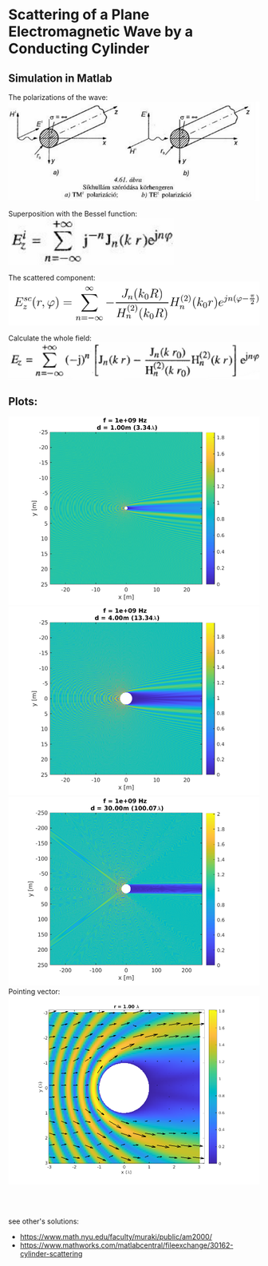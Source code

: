# Scattering of a Plane Electromagnetic Wave by a Conducting Cylinder

## Simulation in Matlab

The polarizations of the wave:
![](polarization.png)

Superposition with the Bessel function:
![](superposition.png)

The scattered component:
![](scattered.png)

Calculate the whole field:
![](the_whole_field.png)

## Plots:

![](3.png)
![](13.png)
![](100.png)
Pointing vector:
![](1p.png)

<br><br>

see other's solutions:
- https://www.math.nyu.edu/faculty/muraki/public/am2000/
- https://www.mathworks.com/matlabcentral/fileexchange/30162-cylinder-scattering
